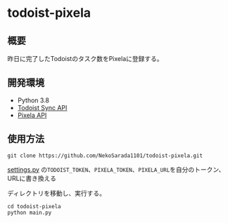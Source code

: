 # todoist-pixela

## 概要
昨日に完了したTodoistのタスク数をPixelaに登録する。

## 開発環境
* Python 3.8
* [Todoist Sync API](https://developer.todoist.com/sync/v8/)
* [Pixela API](https://pixe.la/ja)

## 使用方法
```
git clone https://github.com/NekoSarada1101/todoist-pixela.git
```
[settings.py](https://github.com/NekoSarada1101/todoist-pixela/blob/main/settings.py) の`TODOIST_TOKEN`、`PIXELA_TOKEN`、`PIXELA_URL`を自分のトークン、URLに書き換える

ディレクトリを移動し、実行する。
```
cd todoist-pixela
python main.py
```
